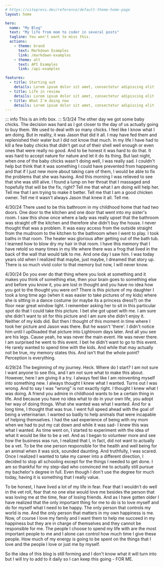 ```yaml
---
# https://vitepress.dev/reference/default-theme-home-page
layout: home

hero:
  name: "My Blog"
  text: "My life from mom to coder in several posts"
  tagline: You won't want to miss this.
  actions:
    - theme: brand
      text: Markdown Examples
      link: /markdown-examples
    - theme: alt
      text: API Examples
      link: /api-examples

features:
  - title: Starting out
    details: Lorem ipsum dolor sit amet, consectetur adipiscing elit
  - title: Life in review
    details: Lorem ipsum dolor sit amet, consectetur adipiscing elit
  - title: What I'm doing now
    details: Lorem ipsum dolor sit amet, consectetur adipiscing elit
---
```


::: info
This is an info box.
:::
5/3/24
The other day we got some baby chicks. The decision was hard as I got closer to the day of us actually going to buy them. We used to deal with so many chicks. I feel like I know what I am doing. But in reality, it was Jason that did it all. I may have fed them and replenished their water but I did not know that much. In my life I have had to kill a few baby chicks that didn't get out of their shell well enough or even ones that were really no good. And to be honest it was hard to do that. It was hard to accept nature for nature and let it do its thing. But last night, when one of the baby chicks wasn't doing well, I was really sad. I couldn't help but think that it was something I could have prevented from happening and that if I just new more about taking care of them, I would be able to fix the problems that she was having. And this morning I was relieved to see that she was still alive. I found a lump on her throat that I massaged and hopefully that will be the fix, right? Tell me that what I am doing will help her. Tell me that I am trying to make it better. Tell me that I am a good chicken owner. Tell me it wasn't always Jason that knew it all. Tell me. 

4/30/24
There used to be this bathroom in my childhood home that had two doors. One door to the kitchen and one door that went into my sister's room. I saw this show once where a lady was really upset that the bathroom was straight off the kitchen and therefore she didn't buy the house. I never thought that was a problem. It was easy access from the outside straight from the  mudroom to the kitchen to the bathroom when I went to play. I took baths in that room. The heater was glorious after getting out of the bath tub. I learned how to blow dry my hair in that room. I have this memory that I have retold so many times in my life where there was a frog that lived in the back of the wall that would talk to me. And one day I saw him. I was today years old when I realized that maybe, just maybe, I dreamed that story up. There is so much vivid color to that memory but now, I will never know.  

4/30/24
Do you ever do that thing where you look at something and it makes you think of something else, then your brain goes to something else and before you know it, you are lost in thought and you have no idea how you got to the thought you were on? There is this picture of my daughter I took a long time ago (when it was easier to take pictures of my kids) where she is sitting in a dance costume (or maybe its a princess dress?) on the floor near great window light. I remember asking her to sit in this particular spot do that I could take this picture. I bet she got upset with me. I am sure she didn't want to sit for this picture and I am sure she didn't enjoy it. Neither of my kids did. But then I thought of this moment in time where I took her picture and Jason was there. But he wasn't 'there'. I didn't notice him until I up0loaded that picture into Lightroom days later. And all you see are his legs. Cause yeah, he was never the main event. He was never there. I am surprised he went to this event. I bet he didn't want to go to this event. He rarely wanted to spend time with the kids. And while that may actually not be true, my memory states this. And isn't that the whole point? Perception is everything. 

4/29/24
The beginning of my journey. Heck. Where do I start? I am not sure I want anyone to see this, and I am not sure what to make this about. However, here I am giving it a try. I always feel like I am reinventing myself into something new. I always thought I knew what I wanted. Turns out I was wrong. And to say I was "wrong" is not exactly right. I thought I knew what I was doing. A friend you admire in childhood wants to be a certain thing in life. And because you have no idea what to do in your own life, you adopt her way of doing things. What she wanted was what I wanted. And for a long time, I thought that was true. I went full speed ahead with the goal of being a veterinarian. I wanted so badly to help animals that were incapable of helping themselves. I had the sad experience of being with my mom when we had to put my cat down and while it was sad- I knew this was what I wanted. As time went on, I started to experiment with the idea of what it would be like to be a vet. And as I began to volunteer more and see how the business was run, I realized that I, in fact, did not want to actually be a vet. To be the one person responsible for the health and well being for an animal when it was sick, sounded daunting. And truthfully, I was scared. Once I realized I wanted to take my career into a different direction, I decided to stop all schooling except for the things I needed to get done. I am so thankful for my step-dad who convinced me to actually still pursue my bachelor's degree in full. Even though I don't use the degree for much today, having it is something that I really value.

To be honest, I have lived a lot of my life in fear. Fear that I wouldn't do well in the vet roll, fear that no one else would love me besides the person that was loving me at the time, fear of losing friends. And as I have gotten older I have realized that the only important thing for me to do is to love myself and do for myself what I need to be happy. The only person that controls my world is me. And the only person that matters in my own happiness is me. Now, of course I love my family and I want them to help me succeed in my happiness but they are in charge of themselves and they cannot be responsible for me. The people I choose to spend my life with are the most important people to me and I alone can control how much time I give these people. How much of my energy is going to be spent on the things that I love and the people I love or just me by myself. 

So the idea of this blog is still forming and I don't know what it will turn into but I will try to add to it daily so I can keep this going - FOR ME.